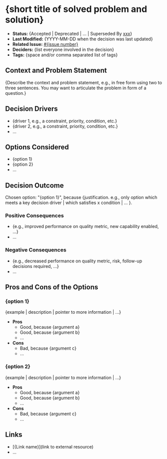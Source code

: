 # {short title of solved problem and solution}

- **Status:** {Accepted | Deprecated | ... | Superseded By [xxx](yyyymmdd-xxx.md)} <!-- REQUIRED -->
- **Last Modified:** {YYYY-MM-DD when the decision was last updated} <!-- REQUIRED -->
- **Related Issue:** [#{issue number}](https://github.com/HHS/grants-equity/issues) <!-- RECOMMENDED -->
- **Deciders:** {list everyone involved in the decision} <!-- REQUIRED -->
- **Tags:** {space and/or comma separated list of tags} <!-- OPTIONAL -->

## Context and Problem Statement

{Describe the context and problem statement, e.g., in free form using two to three sentences. You may want to articulate the problem in form of a question.}

## Decision Drivers <!-- RECOMMENDED -->

- {driver 1, e.g., a constraint, priority, condition, etc.}
- {driver 2, e.g., a constraint, priority, condition, etc.}
- ...

## Options Considered

- {option 1}
- {option 2}
- ...

## Decision Outcome <!-- REQUIRED -->

Chosen option: "{option 1}", because {justification. e.g., only option which meets a key decision driver | which satisfies x condition | ... }.

### Positive Consequences <!-- OPTIONAL -->

- {e.g., improved performance on quality metric, new capability enabled, ...}
- ...

### Negative Consequences <!-- OPTIONAL -->

- {e.g., decreased performance on quality metric, risk, follow-up decisions required, ...}
- ...

## Pros and Cons of the Options <!-- OPTIONAL -->

### {option 1}

{example | description | pointer to more information | ...} <!-- OPTIONAL -->

- **Pros**
  - Good, because {argument a}
  - Good, because {argument b}
  - ...
- **Cons**
  - Bad, because {argument c}
  - ...

### {option 2}

{example | description | pointer to more information | ...} <!-- OPTIONAL -->

- **Pros**
  - Good, because {argument a}
  - Good, because {argument b}
  - ...
- **Cons**
  - Bad, because {argument c}
  - ...

## Links <!-- OPTIONAL -->

- [{Link name}](link to external resource)
- ...
